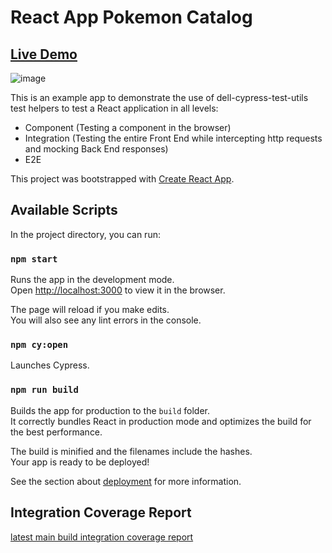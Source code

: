 # React App Pokemon Catalog
## [Live Demo](https://shellydcms.github.io/cypress-test-utils-examples/react/)
![image](https://github.com/ShellyDCMS/cypress-test-utils-examples/assets/60476837/6b73d373-8aa3-4672-bf6f-50df2c05695e)


This is an example app to demonstrate the use of dell-cypress-test-utils test helpers to test a React application in all levels:
- Component (Testing a component in  the browser)
- Integration (Testing the entire Front End while intercepting http requests and mocking Back End responses)
- E2E

This project was bootstrapped with [Create React App](https://github.com/facebook/create-react-app).

## Available Scripts

In the project directory, you can run:

### `npm start`

Runs the app in the development mode.\
Open [http://localhost:3000](http://localhost:3000) to view it in the browser.

The page will reload if you make edits.\
You will also see any lint errors in the console.

### `npm cy:open`

Launches Cypress.

### `npm run build`

Builds the app for production to the `build` folder.\
It correctly bundles React in production mode and optimizes the build for the best performance.

The build is minified and the filenames include the hashes.\
Your app is ready to be deployed!

See the section about [deployment](https://facebook.github.io/create-react-app/docs/deployment) for more information.

## Integration Coverage Report
[latest main build integration coverage report](https://dpadswci.cec.lab.emc.com/job/ecdm/job/ecdm/job/test-utils/job/main/lastBuild/React_20Cypress_20Integration_20Coverage/)
